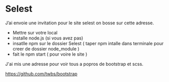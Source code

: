 # Selest

J’ai envoie une invitation pour le site selest
on bosse sur cette adresse.

- Mettre sur votre local
- installe node.js (si vous avez pas)
- insatlle npm sur le dossier Selest ( taper npm intalle dans terminale pour creer de dossier node_module )
- fait le npm start ( pour voire le site )

J'ai mis une adresse pour voir tous a popros de bootstrap et scss.

https://github.com/twbs/bootstrap
